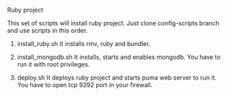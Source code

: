 Ruby project

This set of scripts will install ruby project.
Just clone config-scripts branch and use scripts in this order.

1. install_ruby.sh
It installs rmv, ruby and bundler.

2. install_mongodb.sh
It installs, starts and enables mongodb. You have to run it with root privileges.

3. deploy.sh
It deploys ruby project and starts puma web server to run it. You have to open tcp 9292 port in your firewall.
